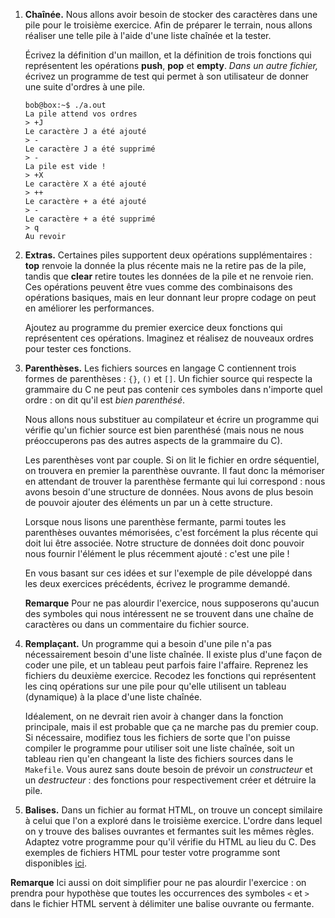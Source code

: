 1. **Chaînée.** Nous allons avoir besoin de stocker des caractères dans une pile pour le troisième exercice. Afin de préparer le terrain, nous allons réaliser une telle pile à l'aide d'une liste chaînée et la tester.

   Écrivez la définition d'un maillon, et la définition de trois fonctions qui représentent les opérations **push**, **pop** et **empty**. *Dans un autre fichier,* écrivez un programme de test qui permet à son utilisateur de donner une suite d'ordres à une pile.

   ```
   bob@box:~$ ./a.out
   La pile attend vos ordres
   > +J
   Le caractère J a été ajouté
   > -
   Le caractère J a été supprimé
   > -
   La pile est vide !
   > +X
   Le caractère X a été ajouté
   > ++
   Le caractère + a été ajouté
   > -
   Le caractère + a été supprimé
   > q
   Au revoir
   ```

   

2. **Extras.** Certaines piles supportent deux opérations supplémentaires : **top** renvoie la donnée la plus récente mais ne la retire pas de la pile, tandis que **clear** retire toutes les données de la pile et ne renvoie rien. Ces opérations peuvent être vues comme des combinaisons des opérations basiques, mais en leur donnant leur propre codage on peut en améliorer les performances.

   Ajoutez au programme du premier exercice deux fonctions qui représentent ces opérations. Imaginez et réalisez de nouveaux ordres pour tester ces fonctions.

3. **Parenthèses.** Les fichiers sources en langage C contiennent trois formes de parenthèses : `{}`, `()` et `[]`. Un fichier source qui respecte la grammaire du C ne peut pas contenir ces symboles dans n'importe quel ordre : on dit qu'il est *bien parenthésé*.

   Nous allons nous substituer au compilateur et écrire un programme qui vérifie qu'un fichier source est bien parenthésé (mais nous ne nous préoccuperons pas des autres aspects de la grammaire du C).

   Les parenthèses vont par couple. Si on lit le fichier en ordre séquentiel, on trouvera en premier la parenthèse ouvrante. Il faut donc la mémoriser en attendant de trouver la parenthèse fermante qui lui correspond : nous avons besoin d'une structure de données. Nous avons de plus besoin de pouvoir ajouter des éléments un par un à cette structure.

   Lorsque nous lisons une parenthèse fermante, parmi toutes les parenthèses ouvantes mémorisées, c'est forcément la plus récente qui doit lui être associée. Notre structure de données doit donc pouvoir nous fournir l'élément le plus récemment ajouté : c'est une pile !

   En vous basant sur ces idées et sur l'exemple de pile développé dans les deux exercices précédents, écrivez le programme demandé.

   **Remarque** Pour ne pas alourdir l'exercice, nous supposerons qu'aucun des symboles qui nous intéressent ne se trouvent dans une chaîne de caractères ou dans un commentaire du fichier source.

4. **Remplaçant.** Un programme qui a besoin d'une pile n'a pas nécessairement besoin d'une liste chaînée. Il existe plus d'une façon de coder une pile, et un tableau peut parfois faire l'affaire. Reprenez les fichiers du deuxième exercice. Recodez les fonctions qui représentent les cinq opérations sur une pile pour qu'elle utilisent un tableau (dynamique) à la place d'une liste chaînée.

   Idéalement, on ne devrait rien avoir à changer dans la fonction principale, mais il est probable que ça ne marche pas du premier coup. Si nécessaire, modifiez tous les fichiers de sorte que l'on puisse compiler le programme pour utiliser soit une liste chaînée, soit un tableau rien qu'en changeant la liste des fichiers sources dans le `Makefile`. Vous aurez sans doute besoin de prévoir un *constructeur* et un *destructeur* : des fonctions pour respectivement créer et détruire la pile.

5.  **Balises.** Dans un fichier au format HTML, on trouve un concept similaire à celui que l'on a exploré dans le troisième exercice. L'ordre dans lequel on y trouve des balises ouvrantes et fermantes suit les mêmes règles. Adaptez votre programme pour qu'il vérifie du HTML au lieu du C. Des exemples de fichiers HTML pour tester votre programme sont disponibles [ici](http://www.iut-fbleau.fr/sitebp/apl12/piles/exemples.tar.gz).

   **Remarque** Ici aussi on doit simplifier pour ne pas alourdir l'exercice : on prendra pour hypothèse que toutes les occurrences des symboles `<` et `>` dans le fichier HTML servent à délimiter une balise ouvrante ou fermante.